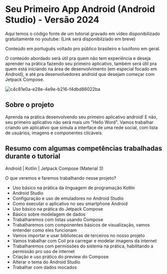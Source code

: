 # Seu Primeiro App Android (Android Studio) - Versão 2024

Aqui temos o código fonte de um tutorial gravado em vídeo disponibilizado gratuitamente no youtube: (Link será disponibilziado em breve)

Conteúdo em português voltado pro público brasileiro e lusófono em geral.

O conteúdo abordado será útil pra quem não tem experiência e deseja aprender na prática fazendo seu primeiro aplicativo, também será útil pra quem está iniciando na área de desenvolvimento (em especial focado em Android), e até pra desenvolvedores android que desejam começar com Jetpack Compose.

![c4c81e0a-e28e-4e9e-b216-f4dbd86022ba](https://github.com/DiegoLinks/primeiro-app-2024-tutorial/assets/36086232/664bea40-c6c3-439e-bb45-7fa815bc3d7d)

## Sobre o projeto

Aprenda na prática desenvolvendo seu primeiro aplicativo android! E não, seu primeiro aplicativo não será mais um "Hello Word". Vamos trabalhar criando um aplicativo que simula a interface de uma rede social, com lista de usuários, imagens e componentes clicáveis.

## Resumo com algumas competências trabalhadas durante o tutorial

Android | Kotlin | Jetpack Compose (Material 3)

O que veremos e faremos trabalhando nesse projeto?
* Uso básico na prática da linguagem de programação Kotlin
* Android Studio
* Configuração e uso de emuladores no Android Studio
* Como executar o aplicativo no seu smartphone Android
* Uso básico na prática do Jetpack Compose
* Básico sobre modelagem de dados
* Trabalharemos com listas usando Compose
* Trabalharemos com componentes básicos de visualização, vamos entender como eles funcionam
* Vamos importar e usar bibliotecas de terceiros no nosso projeto
* Vamos trabalhar com Coil pra carregar e modelar imagens da internet
* Trabalharemos com permissões do sistema na prática, habilitando a permissão pro uso de internet
* Criação e uso prático do preview do Compose
* Alterar o tema do Android Studio
* Trabalhar com dados mocados
